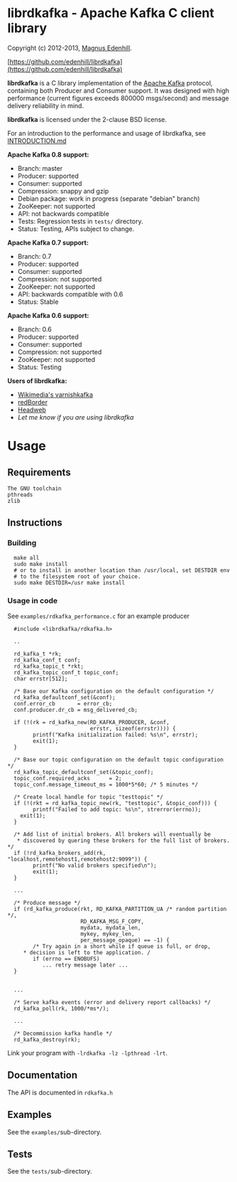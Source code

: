 librdkafka - Apache Kafka C client library
==========================================

Copyright (c) 2012-2013, [Magnus Edenhill](http://www.edenhill.se/).

[https://github.com/edenhill/librdkafka](https://github.com/edenhill/librdkafka)

**librdkafka** is a C library implementation of the
[Apache Kafka](http://kafka.apache.org/) protocol, containing both
Producer and Consumer support. It was designed with high performance
(current figures exceeds 800000 msgs/second) and message delivery
reliability in mind.

**librdkafka** is licensed under the 2-clause BSD license.

For an introduction to the performance and usage of librdkafka, see
[INTRODUCTION.md](https://github.com/edenhill/librdkafka/blob/master/INTRODUCTION.md)



**Apache Kafka 0.8 support:**

  * Branch: master
  * Producer: supported
  * Consumer: supported
  * Compression: snappy and gzip
  * Debian package: work in progress (separate "debian" branch)
  * ZooKeeper: not supported
  * API: not backwards compatible
  * Tests: Regression tests in `tests/` directory.
  * Status: Testing, APIs subject to change.


**Apache Kafka 0.7 support:**

  * Branch: 0.7
  * Producer: supported
  * Consumer: supported
  * Compression: not supported
  * ZooKeeper: not supported
  * API: backwards compatible with 0.6
  * Status: Stable


**Apache Kafka 0.6 support:**

  * Branch: 0.6
  * Producer: supported
  * Consumer: supported
  * Compression: not supported
  * ZooKeeper: not supported
  * Status: Testing




**Users of librdkafka:**

  * [Wikimedia's varnishkafka](https://github.com/wikimedia/varnishkafka)
  * [redBorder](http://www.redborder.net)
  * [Headweb](http://www.headweb.com/)
  * *Let me know if you are using librdkafka*



# Usage

## Requirements
	The GNU toolchain
   	pthreads
	zlib

## Instructions

### Building

      make all
      sudo make install
      # or to install in another location than /usr/local, set DESTDIR env
      # to the filesystem root of your choice.
      sudo make DESTDIR=/usr make install


### Usage in code

See `examples/rdkafka_performance.c` for an example producer


      #include <librdkafka/rdkafka.h>

      ..

      rd_kafka_t *rk;
      rd_kafka_conf_t conf;
      rd_kafka_topic_t *rkt;
      rd_kafka_topic_conf_t topic_conf;
      char errstr[512];

      /* Base our Kafka configuration on the default configuration */
      rd_kafka_defaultconf_set(&conf);
      conf.error_cb       = error_cb;
      conf.producer.dr_cb = msg_delivered_cb;

      if (!(rk = rd_kafka_new(RD_KAFKA_PRODUCER, &conf,
                              errstr, sizeof(errstr)))) {
            printf("Kafka initialization failed: %s\n", errstr);
            exit(1);
      }

      /* Base our topic configuration on the default topic configuration */
      rd_kafka_topic_defaultconf_set(&topic_conf);
      topic_conf.required_acks      = 2;
      topic_conf.message_timeout_ms = 1000*5*60; /* 5 minutes */

      /* Create local handle for topic "testtopic" */
      if (!(rkt = rd_kafka_topic_new(rk, "testtopic", &topic_conf))) {
       	    printf("Failed to add topic: %s\n", strerror(errno));
	    exit(1);
      }

      /* Add list of initial brokers. All brokers will eventually be
       * discovered by quering these brokers for the full list of brokers. */
      if (!rd_kafka_brokers_add(rk, "localhost,remotehost1,remotehost2:9099")) {
            printf("No valid brokers specified\n");
            exit(1);
      }

      ...

      /* Produce message */
      if (rd_kafka_produce(rkt, RD_KAFKA_PARTITION_UA /* random partition */,
                           RD_KAFKA_MSG_F_COPY,
                           mydata, mydata_len,
                           mykey, mykey_len,
                           per_message_opaque) == -1) {
            /* Try again in a short while if queue is full, or drop,
	     * decision is left to the application. /
            if (errno == ENOBUFS)
               ... retry message later ...
      }

 
      ...

      /* Serve kafka events (error and delivery report callbacks) */
      rd_kafka_poll(rk, 1000/*ms*/);
      
      ...

      /* Decommission kafka handle */
      rd_kafka_destroy(rk);

    

Link your program with `-lrdkafka -lz -lpthread -lrt`.


## Documentation

The API is documented in `rdkafka.h`

## Examples

See the `examples/`sub-directory.


## Tests

See the `tests/`sub-directory.
